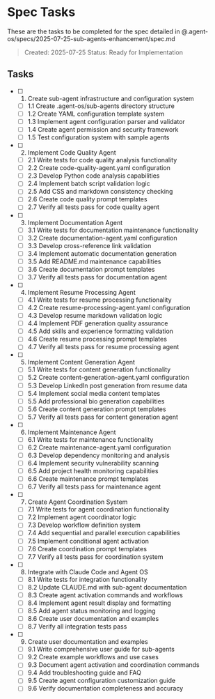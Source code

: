 # Spec Tasks

These are the tasks to be completed for the spec detailed in @.agent-os/specs/2025-07-25-sub-agents-enhancement/spec.md

> Created: 2025-07-25
> Status: Ready for Implementation

## Tasks

- [ ] 1. Create sub-agent infrastructure and configuration system
  - [ ] 1.1 Create .agent-os/sub-agents directory structure
  - [ ] 1.2 Create YAML configuration template system
  - [ ] 1.3 Implement agent configuration parser and validator
  - [ ] 1.4 Create agent permission and security framework
  - [ ] 1.5 Test configuration system with sample agents

- [ ] 2. Implement Code Quality Agent
  - [ ] 2.1 Write tests for code quality analysis functionality
  - [ ] 2.2 Create code-quality-agent.yaml configuration
  - [ ] 2.3 Develop Python code analysis capabilities
  - [ ] 2.4 Implement batch script validation logic
  - [ ] 2.5 Add CSS and markdown consistency checking
  - [ ] 2.6 Create code quality prompt templates
  - [ ] 2.7 Verify all tests pass for code quality agent

- [ ] 3. Implement Documentation Agent
  - [ ] 3.1 Write tests for documentation maintenance functionality
  - [ ] 3.2 Create documentation-agent.yaml configuration
  - [ ] 3.3 Develop cross-reference link validation
  - [ ] 3.4 Implement automatic documentation generation
  - [ ] 3.5 Add README.md maintenance capabilities
  - [ ] 3.6 Create documentation prompt templates
  - [ ] 3.7 Verify all tests pass for documentation agent

- [ ] 4. Implement Resume Processing Agent
  - [ ] 4.1 Write tests for resume processing functionality
  - [ ] 4.2 Create resume-processing-agent.yaml configuration
  - [ ] 4.3 Develop resume markdown validation logic
  - [ ] 4.4 Implement PDF generation quality assurance
  - [ ] 4.5 Add skills and experience formatting validation
  - [ ] 4.6 Create resume processing prompt templates
  - [ ] 4.7 Verify all tests pass for resume processing agent

- [ ] 5. Implement Content Generation Agent
  - [ ] 5.1 Write tests for content generation functionality
  - [ ] 5.2 Create content-generation-agent.yaml configuration
  - [ ] 5.3 Develop LinkedIn post generation from resume data
  - [ ] 5.4 Implement social media content templates
  - [ ] 5.5 Add professional bio generation capabilities
  - [ ] 5.6 Create content generation prompt templates
  - [ ] 5.7 Verify all tests pass for content generation agent

- [ ] 6. Implement Maintenance Agent
  - [ ] 6.1 Write tests for maintenance functionality
  - [ ] 6.2 Create maintenance-agent.yaml configuration
  - [ ] 6.3 Develop dependency monitoring and analysis
  - [ ] 6.4 Implement security vulnerability scanning
  - [ ] 6.5 Add project health monitoring capabilities
  - [ ] 6.6 Create maintenance prompt templates
  - [ ] 6.7 Verify all tests pass for maintenance agent

- [ ] 7. Create Agent Coordination System
  - [ ] 7.1 Write tests for agent coordination functionality
  - [ ] 7.2 Implement agent coordinator logic
  - [ ] 7.3 Develop workflow definition system
  - [ ] 7.4 Add sequential and parallel execution capabilities
  - [ ] 7.5 Implement conditional agent activation
  - [ ] 7.6 Create coordination prompt templates
  - [ ] 7.7 Verify all tests pass for coordination system

- [ ] 8. Integrate with Claude Code and Agent OS
  - [ ] 8.1 Write tests for integration functionality
  - [ ] 8.2 Update CLAUDE.md with sub-agent documentation
  - [ ] 8.3 Create agent activation commands and workflows
  - [ ] 8.4 Implement agent result display and formatting
  - [ ] 8.5 Add agent status monitoring and logging
  - [ ] 8.6 Create user documentation and examples
  - [ ] 8.7 Verify all integration tests pass

- [ ] 9. Create user documentation and examples
  - [ ] 9.1 Write comprehensive user guide for sub-agents
  - [ ] 9.2 Create example workflows and use cases
  - [ ] 9.3 Document agent activation and coordination commands
  - [ ] 9.4 Add troubleshooting guide and FAQ
  - [ ] 9.5 Create agent configuration customization guide
  - [ ] 9.6 Verify documentation completeness and accuracy